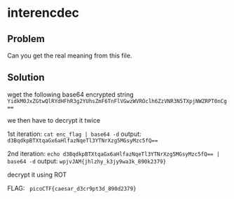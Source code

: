 # interencdec

## Problem

Can you get the real meaning from this file.

## Solution

wget the following base64 encrypted string `YidkM0JxZGtwQlRYdHFhR3g2YUhsZmF6TnFlVGwzWVROclh6ZzVNR3N5TXpjNWZRPT0nCg==`

we then have to decrypt it twice

1st iteration: `cat enc_flag | base64 -d` output: `d3BqdkpBTXtqaGx6aHlfazNqeTl3YTNrXzg5MGsyMzc5fQ==`

2nd iteration: `echo d3BqdkpBTXtqaGx6aHlfazNqeTl3YTNrXzg5MGsyMzc5fQ== | base64 -d` output: `wpjvJAM{jhlzhy_k3jy9wa3k_890k2379}`

decrypt it using ROT

FLAG: `	picoCTF{caesar_d3cr9pt3d_890d2379}`